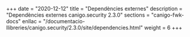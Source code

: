 +++
date        = "2020-12-12"
title       = "Dependències externes"
description = "Dependències externes canigo.security 2.3.0"
sections    = "canigo-fwk-docs"
enllac		= "/documentacio-llibreries/canigo.security/2.3.0/site/dependencies.html"
weight		= 6
+++
